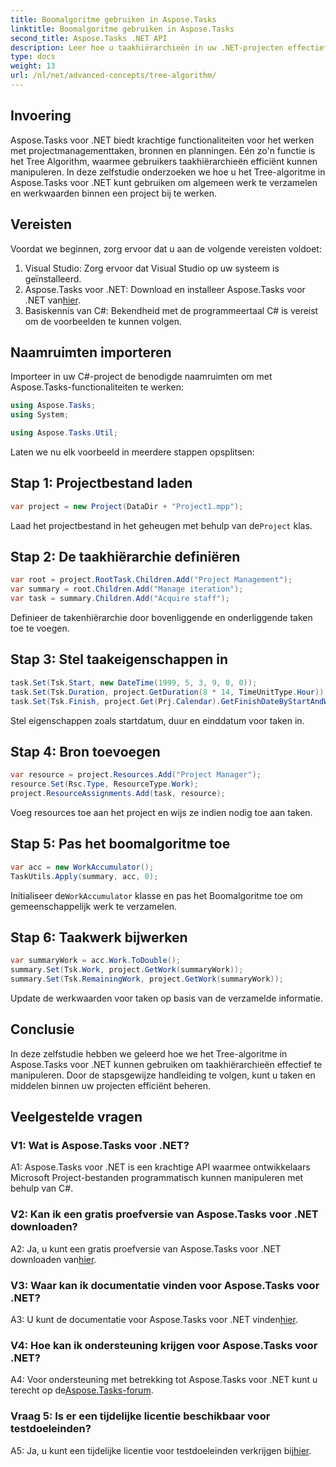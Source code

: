 ```yaml
---
title: Boomalgoritme gebruiken in Aspose.Tasks
linktitle: Boomalgoritme gebruiken in Aspose.Tasks
second_title: Aspose.Tasks .NET API
description: Leer hoe u taakhiërarchieën in uw .NET-projecten effectief kunt manipuleren met behulp van het Tree Algorithm van Aspose.Tasks.
type: docs
weight: 13
url: /nl/net/advanced-concepts/tree-algorithm/
---
```

## Invoering

Aspose.Tasks voor .NET biedt krachtige functionaliteiten voor het werken met projectmanagementtaken, bronnen en planningen. Eén zo'n functie is het Tree Algorithm, waarmee gebruikers taakhiërarchieën efficiënt kunnen manipuleren. In deze zelfstudie onderzoeken we hoe u het Tree-algoritme in Aspose.Tasks voor .NET kunt gebruiken om algemeen werk te verzamelen en werkwaarden binnen een project bij te werken.

## Vereisten

Voordat we beginnen, zorg ervoor dat u aan de volgende vereisten voldoet:

1. Visual Studio: Zorg ervoor dat Visual Studio op uw systeem is geïnstalleerd.
2.  Aspose.Tasks voor .NET: Download en installeer Aspose.Tasks voor .NET van[hier](https://releases.aspose.com/tasks/net/).
3. Basiskennis van C#: Bekendheid met de programmeertaal C# is vereist om de voorbeelden te kunnen volgen.

## Naamruimten importeren

Importeer in uw C#-project de benodigde naamruimten om met Aspose.Tasks-functionaliteiten te werken:

```csharp
using Aspose.Tasks;
using System;

using Aspose.Tasks.Util;

```

Laten we nu elk voorbeeld in meerdere stappen opsplitsen:

## Stap 1: Projectbestand laden

```csharp
var project = new Project(DataDir + "Project1.mpp");
```

 Laad het projectbestand in het geheugen met behulp van de`Project` klas.

## Stap 2: De taakhiërarchie definiëren

```csharp
var root = project.RootTask.Children.Add("Project Management");
var summary = root.Children.Add("Manage iteration");
var task = summary.Children.Add("Acquire staff");
```

Definieer de takenhiërarchie door bovenliggende en onderliggende taken toe te voegen.

## Stap 3: Stel taakeigenschappen in

```csharp
task.Set(Tsk.Start, new DateTime(1999, 5, 3, 9, 0, 0));
task.Set(Tsk.Duration, project.GetDuration(8 * 14, TimeUnitType.Hour));
task.Set(Tsk.Finish, project.Get(Prj.Calendar).GetFinishDateByStartAndWork(task.Get(Tsk.Start), task.Get(Tsk.Duration)));
```

Stel eigenschappen zoals startdatum, duur en einddatum voor taken in.

## Stap 4: Bron toevoegen

```csharp
var resource = project.Resources.Add("Project Manager");
resource.Set(Rsc.Type, ResourceType.Work);
project.ResourceAssignments.Add(task, resource);
```

Voeg resources toe aan het project en wijs ze indien nodig toe aan taken.

## Stap 5: Pas het boomalgoritme toe

```csharp
var acc = new WorkAccumulator();
TaskUtils.Apply(summary, acc, 0);
```

 Initialiseer de`WorkAccumulator` klasse en pas het Boomalgoritme toe om gemeenschappelijk werk te verzamelen.

## Stap 6: Taakwerk bijwerken

```csharp
var summaryWork = acc.Work.ToDouble();
summary.Set(Tsk.Work, project.GetWork(summaryWork));
summary.Set(Tsk.RemainingWork, project.GetWork(summaryWork));
```

Update de werkwaarden voor taken op basis van de verzamelde informatie.

## Conclusie

In deze zelfstudie hebben we geleerd hoe we het Tree-algoritme in Aspose.Tasks voor .NET kunnen gebruiken om taakhiërarchieën effectief te manipuleren. Door de stapsgewijze handleiding te volgen, kunt u taken en middelen binnen uw projecten efficiënt beheren.

## Veelgestelde vragen

### V1: Wat is Aspose.Tasks voor .NET?

A1: Aspose.Tasks voor .NET is een krachtige API waarmee ontwikkelaars Microsoft Project-bestanden programmatisch kunnen manipuleren met behulp van C#.

### V2: Kan ik een gratis proefversie van Aspose.Tasks voor .NET downloaden?

 A2: Ja, u kunt een gratis proefversie van Aspose.Tasks voor .NET downloaden van[hier](https://releases.aspose.com/).

### V3: Waar kan ik documentatie vinden voor Aspose.Tasks voor .NET?

 A3: U kunt de documentatie voor Aspose.Tasks voor .NET vinden[hier](https://reference.aspose.com/tasks/net/).

### V4: Hoe kan ik ondersteuning krijgen voor Aspose.Tasks voor .NET?

 A4: Voor ondersteuning met betrekking tot Aspose.Tasks voor .NET kunt u terecht op de[Aspose.Tasks-forum](https://forum.aspose.com/c/tasks/15).

### Vraag 5: Is er een tijdelijke licentie beschikbaar voor testdoeleinden?

 A5: Ja, u kunt een tijdelijke licentie voor testdoeleinden verkrijgen bij[hier](https://purchase.aspose.com/temporary-license/).